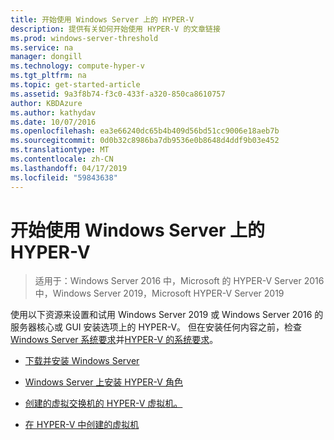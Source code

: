```yaml
---
title: 开始使用 Windows Server 上的 HYPER-V
description: 提供有关如何开始使用 HYPER-V 的文章链接
ms.prod: windows-server-threshold
ms.service: na
manager: dongill
ms.technology: compute-hyper-v
ms.tgt_pltfrm: na
ms.topic: get-started-article
ms.assetid: 9a3f8b74-f3c0-433f-a320-850ca8610757
author: KBDAzure
ms.author: kathydav
ms.date: 10/07/2016
ms.openlocfilehash: ea3e66240dc65b4b409d56bd51cc9006e18aeb7b
ms.sourcegitcommit: 0d0b32c8986ba7db9536e0b8648d4ddf9b03e452
ms.translationtype: MT
ms.contentlocale: zh-CN
ms.lasthandoff: 04/17/2019
ms.locfileid: "59843638"
---
```

# <a name="get-started-with-hyper-v-on-windows-server"></a>开始使用 Windows Server 上的 HYPER-V

>适用于：Windows Server 2016 中，Microsoft 的 HYPER-V Server 2016 中，Windows Server 2019，Microsoft HYPER-V Server 2019
  
使用以下资源来设置和试用 Windows Server 2019 或 Windows Server 2016 的服务器核心或 GUI 安装选项上的 HYPER-V。 但在安装任何内容之前，检查[Windows Server 系统要求](../../../get-started/System-Requirements--and-Installation.md)并[HYPER-V 的系统要求](../System-requirements-for-Hyper-V-on-Windows.md)。

- [下载并安装 Windows Server](https://www.microsoft.com/evalcenter/evaluate-windows-server-2019)  

- [Windows Server 上安装 HYPER-V 角色](Install-the-Hyper-V-role-on-Windows-Server.md)  
- [创建的虚拟交换机的 HYPER-V 虚拟机。](Create-a-virtual-switch-for-Hyper-V-virtual-machines.md)  
- [在 HYPER-V 中创建的虚拟机](Create-a-virtual-machine-in-Hyper-V.md)  